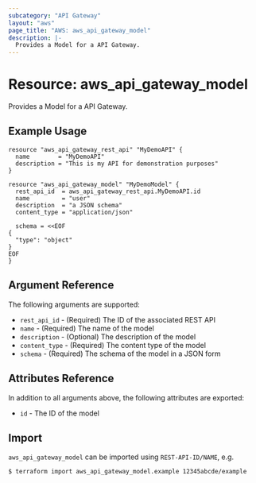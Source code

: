```yaml
---
subcategory: "API Gateway"
layout: "aws"
page_title: "AWS: aws_api_gateway_model"
description: |-
  Provides a Model for a API Gateway.
---
```


# Resource: aws_api_gateway_model

Provides a Model for a API Gateway.

## Example Usage

```hcl
resource "aws_api_gateway_rest_api" "MyDemoAPI" {
  name        = "MyDemoAPI"
  description = "This is my API for demonstration purposes"
}

resource "aws_api_gateway_model" "MyDemoModel" {
  rest_api_id  = aws_api_gateway_rest_api.MyDemoAPI.id
  name         = "user"
  description  = "a JSON schema"
  content_type = "application/json"

  schema = <<EOF
{
  "type": "object"
}
EOF
}
```

## Argument Reference

The following arguments are supported:

* `rest_api_id` - (Required) The ID of the associated REST API
* `name` - (Required) The name of the model
* `description` - (Optional) The description of the model
* `content_type` - (Required) The content type of the model
* `schema` - (Required) The schema of the model in a JSON form

## Attributes Reference

In addition to all arguments above, the following attributes are exported:

* `id` - The ID of the model

## Import

`aws_api_gateway_model` can be imported using `REST-API-ID/NAME`, e.g.

```
$ terraform import aws_api_gateway_model.example 12345abcde/example
```
